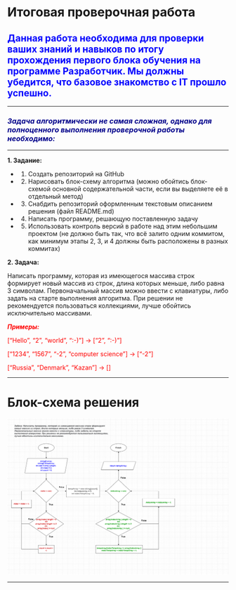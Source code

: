 # Итоговая проверочная работа

## **<span style="color:blue">Данная работа необходима для проверки ваших знаний и навыков по итогу прохождения первого блока обучения на программе Разработчик. Мы должны убедится, что базовое знакомство с IT прошло успешно.</span>**

***

### <font color="DarkBlue">_Задача алгоритмически не самая сложная, однако для полноценного выполнения проверочной работы необходимо:_</font>

---

**1. Задание:**
+ 1. Создать репозиторий на GitHub
+ 2. Нарисовать блок-схему алгоритма (можно обойтись блок-схемой основной содержательной части, если вы выделяете её в отдельный метод)
+ 3. Снабдить репозиторий оформленным текстовым описанием решения (файл README.md)
+ 4. Написать программу, решающую поставленную задачу
+ 5. Использовать контроль версий в работе над этим небольшим проектом (не должно быть так, что всё залито одним коммитом, как минимум этапы 2, 3, и 4 должны быть расположены в разных коммитах)

**2. Задача:** 
<p>Написать программу, которая из имеющегося массива строк формирует новый массив из строк, длина которых меньше, либо равна 3 символам. Первоначальный массив можно ввести с клавиатуры, либо задать на старте выполнения алгоритма. При решении не рекомендуется пользоваться коллекциями, лучше обойтись исключительно массивами.</p>

<font color="Red">_**Примеры:**_
<p>[“Hello”, “2”, “world”, “:-)”] → [“2”, “:-)”]</p>
<p>[“1234”, “1567”, “-2”, “computer science”] → [“-2”]</p>
<p>[“Russia”, “Denmark”, “Kazan”] → []</p>
</font>

***

# Блок-схема решения

![Блок-схема](/block_diagram/final_task.png "Блок-схема")

***

